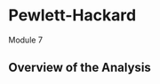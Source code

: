 # Pewlett-Hackard
Module 7

## Overview of the Analysis

<!--

Purpose of this project was to analyze several sources of employee data from Pewlett-Hackard and determine as they look toward to succession planning.  We will be looking at the number of retiring employees by their title and see where potential gaps exist and where that may be filled by looking at mentorship opportunities within the company.  This may help the company determine if the voids that are left by retiring employees can be filled by training within the company.

## Results

From the tables below we can see:

* PH has a disproportionate population of senior personnel retiring which includes engineers and staff
* There is a very small population of managers retiring
* Overall numbers of mentors is small relative to the retiring staff which would be an issue as even with one person have several mentorees they would still not be able to cover the retiring population
* That disproportion gets even greater when looking at the senior engineers, where potential mentors are outnumbered by retirees by over 150 to 1

#### Retirement eligible grouping by title:

![](https://github.com/lavec0324/Pewlett-Hackard-Analysis/blob/main/Resources/retiring_titles.PNG)

#### Mentorship eligible grouping by title:

![](https://github.com/lavec0324/Pewlett-Hackard-Analysis/blob/main/Resources/mentor_eligible.PNG)

## Summary

Specifically answering two questions asked:

* How many roles will need to be filled as the "silver tsunami" begins to make an impact?
  * 72,458 roles will need to be filled if all eligible retirees are to be replaced
* Are there enough qualified, retirement-ready employees in the departments to mentor the next generation of Pewlett Hackard employees?
  * No, based on the current criteria, the number of mentors are far overshadowed by the number of retiring employees.

Additional queries could include:

* Count of number of employees in the retirement table to simplify summing up the number of employees eligible for retirement.
* Increase the date ranges of the mentors to expand the population of mentors.
* Group by counts on mentors (already included but not originally requested)
* Could also create queries to see what other roles were performed by employees, not just the current role, to see if mentorship can be expanded where gaps exist.


-->